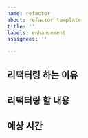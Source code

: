 ```yaml
---
name: refactor
about: refactor template
title: ''
labels: enhancement
assignees: ''

---
```


## 리팩터링 하는 이유

## 리팩터링 할 내용

## 예상 시간
